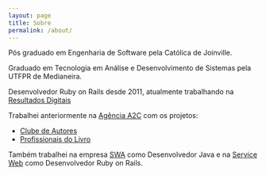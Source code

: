 ```yaml
---
layout: page
title: Sobre
permalink: /about/
---
```


Pós graduado em Engenharia de Software pela Católica de Joinville.

Graduado em Tecnologia em Análise e Desenvolvimento de Sistemas pela UTFPR de Medianeira.

Desenvolvedor Ruby on Rails desde 2011, atualmente trabalhando na [Resultados Digitais](http://resultadosdigitais.com.br/) 

Trabalhei anteriormente na [Agência A2C](http://www.a2c.ag) com os projetos:

  + [Clube de Autores](http://www.clubedeautores.com.br)
  + [Profissionais do Livro](http://www.profissionaisdolivro.com.br)

Também trabalhei na empresa [SWA](http://www.swa.com.br) como Desenvolvedor Java e na [Service Web](http://www.serviceweb.com.br) como Desenvolvedor Ruby on Rails.
